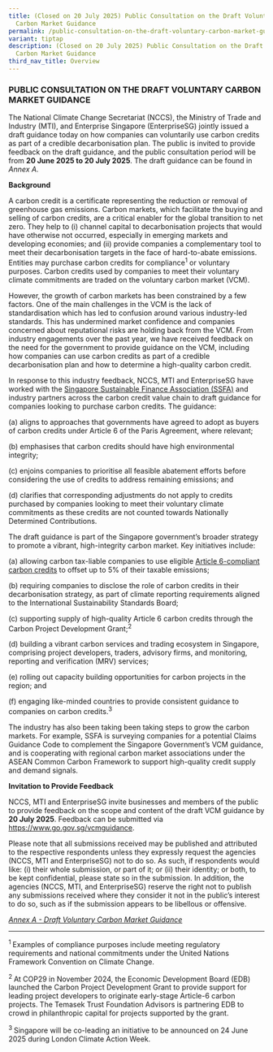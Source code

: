 ```yaml
---
title: (Closed on 20 July 2025) Public Consultation on the Draft Voluntary
  Carbon Market Guidance
permalink: /public-consultation-on-the-draft-voluntary-carbon-market-guidance/
variant: tiptap
description: (Closed on 20 July 2025) Public Consultation on the Draft Voluntary
  Carbon Market Guidance
third_nav_title: Overview
---
```

<h3>PUBLIC CONSULTATION ON THE DRAFT VOLUNTARY CARBON MARKET GUIDANCE</h3>
<p>The National Climate Change Secretariat (NCCS), the Ministry of Trade
and Industry (MTI), and Enterprise Singapore (EnterpriseSG) jointly issued
a draft guidance today on how companies can voluntarily use carbon credits
as part of a credible decarbonisation plan. The public is invited to provide
feedback on the draft guidance, and the public consultation period will
be from <strong>20 June 2025 to 20 July 2025</strong>. The draft guidance
can be found in <em>Annex A.</em>
</p>
<p><strong>Background</strong>
</p>
<p>A carbon credit is a certificate representing the reduction or removal
of greenhouse gas emissions. Carbon markets, which facilitate the buying
and selling of carbon credits, are a critical enabler for the global transition
to net zero. They help to (i) channel capital to decarbonisation projects
that would have otherwise not occurred, especially in emerging markets
and developing economies; and (ii) provide companies a complementary tool
to meet their decarbonisation targets in the face of hard-to-abate emissions.
Entities may purchase carbon credits for compliance<sup>1</sup> or voluntary
purposes. Carbon credits used by companies to meet their voluntary climate
commitments are traded on the voluntary carbon market (VCM).</p>
<p>However, the growth of carbon markets has been constrained by a few factors.
One of the main challenges in the VCM is the lack of standardisation which
has led to confusion around various industry-led standards. This has undermined
market confidence and companies concerned about reputational risks are
holding back from the VCM. From industry engagements over the past year,
we have received feedback on the need for the government to provide guidance
on the VCM, including how companies can use carbon credits as part of a
credible decarbonisation plan and how to determine a high-quality carbon
credit.</p>
<p>In response to this industry feedback, NCCS, MTI and EnterpriseSG have
worked with the <a href="https://www.ssfa.org.sg" rel="noopener nofollow" target="_blank">Singapore Sustainable Finance Association (SSFA)</a> and
industry partners across the carbon credit value chain to draft guidance
for companies looking to purchase carbon credits. The guidance:</p>
<p>(a) aligns to approaches that governments have agreed to adopt as buyers
of carbon credits under Article 6 of the Paris Agreement, where relevant;</p>
<p>(b) emphasises that carbon credits should have high environmental integrity;</p>
<p>(c) enjoins companies to prioritise all feasible abatement efforts before
considering the use of credits to address remaining emissions; and</p>
<p>(d) clarifies that corresponding adjustments do not apply to credits purchased
by companies looking to meet their voluntary climate commitments as these
credits are not counted towards Nationally Determined Contributions.</p>
<p>The draft guidance is part of the Singapore government’s broader strategy
to promote a vibrant, high-integrity carbon market. Key initiatives include:</p>
<p>(a) allowing carbon tax-liable companies to use eligible <a href="https://www.carbonmarkets-cooperation.gov.sg/" rel="noopener nofollow" target="_blank">Article 6-compliant carbon credits</a> to
offset up to 5% of their taxable emissions;</p>
<p>(b) requiring companies to disclose the role of carbon credits in their
decarbonisation strategy, as part of climate reporting requirements aligned
to the International Sustainability Standards Board;</p>
<p>(c) supporting supply of high-quality Article 6 carbon credits through
the Carbon Project Development Grant;<sup>2</sup>
</p>
<p>(d) building a vibrant carbon services and trading ecosystem in Singapore,
comprising project developers, traders, advisory firms, and monitoring,
reporting and verification (MRV) services;</p>
<p>(e) rolling out capacity building opportunities for carbon projects in
the region; and</p>
<p>(f) engaging like-minded countries to provide consistent guidance to companies
on carbon credits.<sup>3</sup>
</p>
<p>The industry has also been taking been taking steps to grow the carbon
markets. For example, SSFA is surveying companies for a potential Claims
Guidance Code to complement the Singapore Government’s VCM guidance, and
is cooperating with regional carbon market associations under the ASEAN
Common Carbon Framework to support high-quality credit supply and demand
signals.</p>
<p><strong>Invitation to Provide Feedback</strong>
</p>
<p>NCCS, MTI and EnterpriseSG invite businesses and members of the public
to provide feedback on the scope and content of the draft VCM guidance
by <strong>20 July 2025</strong>. Feedback can be submitted via <a href="https://www.go.gov.sg/vcmguidance" rel="noopener noreferrer nofollow" target="_blank">https://www.go.gov.sg/vcmguidance</a>.</p>
<p>Please note that all submissions received may be published and attributed
to the respective respondents unless they expressly request the agencies
(NCCS, MTI and EnterpriseSG) not to do so. As such, if respondents would
like: (i) their whole submission, or part of it; or (ii) their identity;
or both, to be kept confidential, please state so in the submission. In
addition, the agencies (NCCS, MTI, and EnterpriseSG) reserve the right
not to publish any submissions received where they consider it not in the
public’s interest to do so, such as if the submission appears to be libellous
or offensive.</p>
<p><em><a href="/files/docs/default-source/default-document-library/Draft_Voluntary_Carbon_Market_Guidance_For_Public_Consultation__June_2025_.pdf" rel="noopener nofollow" target="_blank">Annex A - Draft Voluntary Carbon Market Guidance</a></em>
</p>
<hr>
<p><sup>1 </sup>Examples of compliance purposes include meeting regulatory
requirements and national commitments under the United Nations Framework
Convention on Climate Change.</p>
<p><sup>2 </sup>At COP29 in November 2024, the Economic Development Board
(EDB) launched the Carbon Project Development Grant to provide support
for leading project developers to originate early-stage Article-6 carbon
projects. The Temasek Trust Foundation Advisors is partnering EDB to crowd
in philanthropic capital for projects supported by the grant.</p>
<p><sup>3 </sup>Singapore will be co-leading an initiative to be announced
on 24 June 2025 during London Climate Action Week.</p>
<p></p>
<p></p>